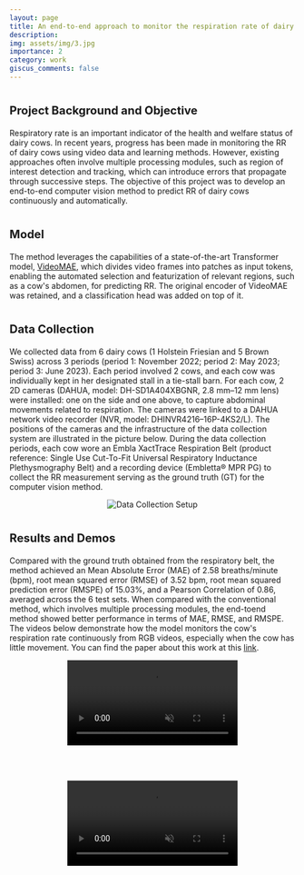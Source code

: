 ```yaml
---
layout: page
title: An end-to-end approach to monitor the respiration rate of dairy cows
description: 
img: assets/img/3.jpg
importance: 2
category: work
giscus_comments: false
---
```


# <span style="font-size: 20px;">Project Background and Objective</span>

Respiratory rate is an important indicator of the health and welfare status of dairy cows. In recent years, progress has been made in monitoring the RR of dairy cows using video data and learning methods. However, existing approaches often involve multiple processing modules, such as region of interest detection and tracking, which can introduce errors that propagate through successive steps. The objective of this project was to develop an end-to-end computer vision method to predict RR of dairy cows continuously and automatically. 

# <span style="font-size: 20px;">Model</span>

The method leverages the capabilities of a state-of-the-art Transformer model, [VideoMAE](https://proceedings.neurips.cc/paper_files/paper/2022/hash/416f9cb3276121c42eebb86352a4354a-Abstract-Conference.html), which divides video frames into patches as input tokens, enabling the automated selection and featurization of relevant regions, such as a cow's abdomen, for predicting RR. The original encoder of VideoMAE was retained, and a classification head was added on top of it. 

# <span style="font-size: 20px;">Data Collection</span>

 We collected data from 6 dairy cows (1 Holstein Friesian and 5 Brown Swiss) across 3 periods (period 1: November 2022; period 2: May 2023; period 3: June 2023). Each period involved 2 cows, and each cow was individually kept in her designated stall in a tie-stall barn. For each cow, 2 2D cameras (DAHUA, model: DH-SD1A404XBGNR, 2.8 mm–12 mm lens) were installed: one on the side and one above, to capture abdominal movements related to respiration. The cameras were linked to a DAHUA network video recorder (NVR, model: DHINVR4216–16P-4KS2/L). The positions of the cameras and the infrastructure of the data collection system are illustrated in the picture below. During the data collection periods, each cow wore an Embla XactTrace Respiration Belt (product reference: Single Use Cut-To-Fit Universal Respiratory Inductance Plethysmography Belt) and a recording device (Embletta® MPR PG) to collect the RR measurement serving as the ground truth (GT) for the computer vision method. 

 <div style="text-align: center;">
   <img src="{{ site.baseurl }}/assets/img/project2-1.jpg" alt="Data Collection Setup" style="max-width: 100%; height: auto;">
</div>

# <span style="font-size: 20px;">Results and Demos</span>

 Compared with the ground truth obtained from the respiratory belt, the method achieved an Mean Absolute Error (MAE) of 2.58 breaths/minute (bpm),  root mean squared error (RMSE) of 3.52 bpm, root mean squared prediction error (RMSPE) of 15.03%, and a Pearson Correlation of 0.86, averaged across the 6 test sets. When compared with the conventional method, which involves multiple processing modules, the end-toend method showed better performance in terms of MAE, RMSE, and RMSPE. The videos below demonstrate how the model monitors the cow's respiration rate continuously from RGB videos, especially when the cow has little movement. You can find the paper about this work at this [link](https://doi.org/10.3168/jds.2023-24601).


<div style="text-align: center;">

  <!-- First Video -->
  <video autoplay controls loop muted style="max-width: 100%; height: auto;">
    <source src="{{ site.baseurl }}/assets/img/project2-2.mp4" type="video/mp4">
    Your browser does not support the video tag.
  </video>

  <!-- Add some space between videos -->
  <br><br>

  <!-- Second Video -->
  <video autoplay controls loop muted style="max-width: 100%; height: auto;">
    <source src="{{ site.baseurl }}/assets/img/project2-3.mp4" type="video/mp4">
    Your browser does not support the video tag.
  </video>

</div>

<br><br>









